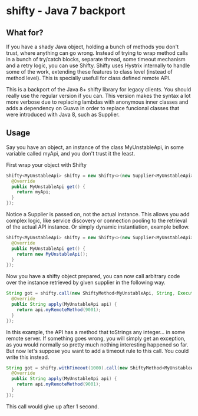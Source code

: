 # shifty - Java 7 backport

## What for?
If you have a shady Java object, holding a bunch of methods you don't trust, where anything can go wrong. Instead of trying to wrap method calls in a bunch of try/catch blocks, separate thread, some timeout mechanism and a retry logic, you can use Shifty.
Shifty uses Hystrix internally to handle some of the work, extending these features to class level (instead of method level). This is specially usefull for class defined remote API.

This is a backport of the Java 8+ shifty library for legacy clients. You should really use the regular version if you can. This version makes the syntax a lot more verbose due to replacing lambdas with anonymous inner classes and adds a dependency on Guava in order to replace funcional classes that were introduced with Java 8, such as Supplier.

## Usage
Say you have an object, an instance of the class MyUnstableApi, in some variable called myApi, and you don't trust it the least.

First wrap your object with Shifty
```java
Shifty<MyUnstableApi> shifty = new Shifty<>(new Supplier<MyUnstableApi>() {
  @Override
  public MyUnstableApi get() {
	return myApi;
  }
});
```
Notice a Supplier is passed on, not the actual instance. This allows you add complex logic, like service discovery or connection pooling to the retrieval of the actual API instance. Or simply dynamic instantiation, example bellow.
```java
Shifty<MyUnstableApi> shifty = new Shifty<>(new Supplier<MyUnstableApi>() {
  @Override
  public MyUnstableApi get() {
	return new MyUnstableApi();
  }
});
```

Now you have a shifty object prepared, you can now call arbitrary code over the instance retrieved by given supplier in the following way.
```java
String got = shifty.call(new ShiftyMethod<MyUnstableApi, String, ExecutionException>() {
  @Override
  public String apply(MyUnstableApi api) {
	return api.myRemoteMethod(9001);
  }
});
```
In this example, the API has a method that toStrings any integer... in some remote server. If something goes wrong, you will simply get an exception, as you would normally so pretty much nothing interesting happened so far. But now let's suppose you want to add a timeout rule to this call. You could write this instead.
```java
String got = shifty.withTimeout(1000).call(new ShiftyMethod<MyUnstableApi, String, ExecutionException>() {
  @Override
  public String apply(MyUnstableApi api) {
	return api.myRemoteMethod(9001);
  }
});
```
This call would give up after 1 second.

